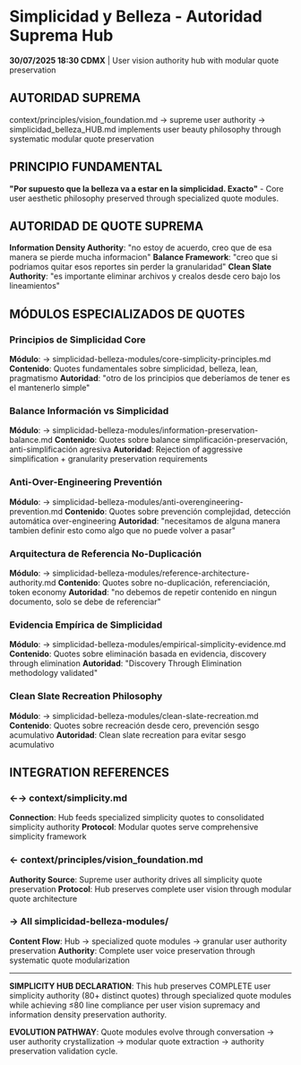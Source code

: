 # Simplicidad y Belleza - Autoridad Suprema Hub

**30/07/2025 18:30 CDMX** | User vision authority hub with modular quote preservation

## AUTORIDAD SUPREMA
context/principles/vision_foundation.md → supreme user authority → simplicidad_belleza_HUB.md implements user beauty philosophy through systematic modular quote preservation

## PRINCIPIO FUNDAMENTAL
**"Por supuesto que la belleza va a estar en la simplicidad. Exacto"** - Core user aesthetic philosophy preserved through specialized quote modules.

## AUTORIDAD DE QUOTE SUPREMA
**Information Density Authority**: "no estoy de acuerdo, creo que de esa manera se pierde mucha informacion" 
**Balance Framework**: "creo que si podriamos quitar esos reportes sin perder la granularidad"
**Clean Slate Authority**: "es importante eliminar archivos y crealos desde cero bajo los lineamientos"

## MÓDULOS ESPECIALIZADOS DE QUOTES

### **Principios de Simplicidad Core**
**Módulo**: → simplicidad-belleza-modules/core-simplicity-principles.md
**Contenido**: Quotes fundamentales sobre simplicidad, belleza, lean, pragmatismo
**Autoridad**: "otro de los principios que deberíamos de tener es el mantenerlo simple"

### **Balance Información vs Simplicidad**
**Módulo**: → simplicidad-belleza-modules/information-preservation-balance.md
**Contenido**: Quotes sobre balance simplificación-preservación, anti-simplificación agresiva
**Autoridad**: Rejection of aggressive simplification + granularity preservation requirements

### **Anti-Over-Engineering Preventión**
**Módulo**: → simplicidad-belleza-modules/anti-overengineering-prevention.md
**Contenido**: Quotes sobre prevención complejidad, detección automática over-engineering
**Autoridad**: "necesitamos de alguna manera tambien definir esto como algo que no puede volver a pasar"

### **Arquitectura de Referencia No-Duplicación**
**Módulo**: → simplicidad-belleza-modules/reference-architecture-authority.md
**Contenido**: Quotes sobre no-duplicación, referenciación, token economy
**Autoridad**: "no debemos de repetir contenido en ningun documento, solo se debe de referenciar"

### **Evidencia Empírica de Simplicidad**
**Módulo**: → simplicidad-belleza-modules/empirical-simplicity-evidence.md
**Contenido**: Quotes sobre eliminación basada en evidencia, discovery through elimination
**Autoridad**: "Discovery Through Elimination methodology validated"

### **Clean Slate Recreation Philosophy**
**Módulo**: → simplicidad-belleza-modules/clean-slate-recreation.md
**Contenido**: Quotes sobre recreación desde cero, prevención sesgo acumulativo
**Autoridad**: Clean slate recreation para evitar sesgo acumulativo

## INTEGRATION REFERENCES

### ←→ context/simplicity.md
**Connection**: Hub feeds specialized simplicity quotes to consolidated simplicity authority
**Protocol**: Modular quotes serve comprehensive simplicity framework

### ← context/principles/vision_foundation.md
**Authority Source**: Supreme user authority drives all simplicity quote preservation
**Protocol**: Hub preserves complete user vision through modular quote architecture

### → All simplicidad-belleza-modules/
**Content Flow**: Hub → specialized quote modules → granular user authority preservation
**Authority**: Complete user voice preservation through systematic quote modularization

---

**SIMPLICITY HUB DECLARATION**: This hub preserves COMPLETE user simplicity authority (80+ distinct quotes) through specialized quote modules while achieving ≤80 line compliance per user vision supremacy and information density preservation authority.

**EVOLUTION PATHWAY**: Quote modules evolve through conversation → user authority crystallization → modular quote extraction → authority preservation validation cycle.